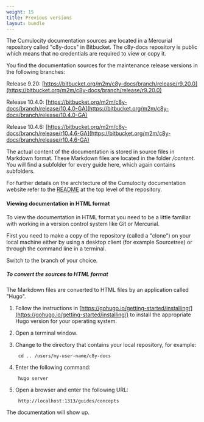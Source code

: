 ```yaml
---
weight: 15
title: Previous versions
layout: bundle
---
```


The Cumulocity documentation sources are located in a Mercurial repository called "c8y-docs" in Bitbucket. The c8y-docs repository is public which means that no credentials are required to view or copy it. 

You find the documentation sources for the maintenance release versions in the following branches:

Release 9.20: [https://bitbucket.org/m2m/c8y-docs/branch/release/r9.20.0](https://bitbucket.org/m2m/c8y-docs/branch/release/r9.20.0)

Release 10.4.0: [https://bitbucket.org/m2m/c8y-docs/branch/release/10.4.0-GA](https://bitbucket.org/m2m/c8y-docs/branch/release/10.4.0-GA)

Release 10.4.6: [https://bitbucket.org/m2m/c8y-docs/branch/release/r10.4.6-GA](https://bitbucket.org/m2m/c8y-docs/branch/release/r10.4.6-GA)

The actual content of the documentation is stored in source files in Markdown format. These Markdown files are located in the folder */content*. You will find a subfolder for every guide here, which again contains subfolders.

For further details on the architecture of the Cumulocity documentation website refer to the [README](https://bitbucket.org/m2m/c8y-docs/src/develop/README.md) at the top level of the repository. 

#### Viewing documentation in HTML format

To view the documentation in HTML format you need to be a little familiar with working in a version control system like Git or Mercurial.

First you need to make a copy of the repository (called a "clone") on your local machine either by using a desktop client (for example Sourcetree) or through the command line in a terminal.

Switch to the branch of your choice.

##### To convert the sources to HTML format

The Markdown files are converted to HTML files by an application called "Hugo". 

1. Follow the instructions in [https://gohugo.io/getting-started/installing/](https://gohugo.io/getting-started/installing/) to install the appropriate Hugo version for your operating system.
 
2. Open a terminal window.
 
3. Change to the directory that contains your local repository, for example:

		cd .. /users/my-user-name/c8y-docs 
		
4. Enter the following command:

		hugo server
	
5. Open a browser and enter the following URL:

		http://localhost:1313/guides/concepts

The documentation will show up.



